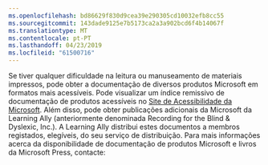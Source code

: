 ```yaml
---
ms.openlocfilehash: bd86629f830d9cea39e290305cd10032efb8cc55
ms.sourcegitcommit: 143dade9125e7b5173ca2a3a902bcd6f4b14067f
ms.translationtype: MT
ms.contentlocale: pt-PT
ms.lasthandoff: 04/23/2019
ms.locfileid: "61500716"
---
```

Se tiver qualquer dificuldade na leitura ou manuseamento de materiais impressos, pode obter a documentação de diversos produtos Microsoft em formatos mais acessíveis. Pode visualizar um índice remissivo de documentação de produtos acessíveis no [Site de Acessibilidade da Microsoft](http://go.microsoft.com/fwlink/?LinkId=8431). Além disso, pode obter publicações adicionais da Microsoft da Learning Ally (anteriormente denominada Recording for the Blind &amp; Dyslexic, Inc.). A Learning Ally distribui estes documentos a membros registados, elegíveis, do seu serviço de distribuição. Para mais informações acerca da disponibilidade de documentação de produtos Microsoft e livros da Microsoft Press, contacte: